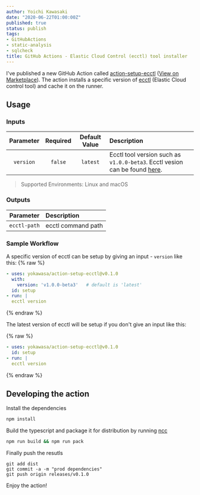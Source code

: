 ```yaml
---
author: Yoichi Kawasaki
date: "2020-06-22T01:00:00Z"
published: true
status: publish
tags:
- GitHubActions
- static-analysis
- sqlcheck
title: GitHub Actions - Elastic Cloud Control (ecctl) tool installer
---
```


I've published a new GitHub Action called [action-setup-ecctl](https://github.com/yokawasa/action-setup-ecctl) ([View on Marketplace](https://github.com/marketplace/actions/elastic-cloud-control-ecctl-tool-installer)). The action installs a specific version of [ecctl](https://github.com/elastic/ecctl) (Elastic Cloud control tool) and cache it on the runner.

## Usage

### Inputs

|Parameter|Required|Default Value|Description|
|:--:|:--:|:--:|:--|
|`version`|`false`|`latest`|Ecctl tool version such as `v1.0.0-beta3`. Ecctl vesion can be found [here](https://github.com/elastic/ecctl/releases).|

> Supported Environments: Linux and macOS

### Outputs

|Parameter|Description|
|:--:|:--|
|`ecctl-path`| ecctl command path |

### Sample Workflow

A specific version of ecctl can be setup by giving an input - `version` like this:
{% raw %}
```yaml
- uses: yokawasa/action-setup-ecctl@v0.1.0
  with:
    version: 'v1.0.0-beta3'   # default is 'latest'
  id: setup
- run: |
  ecctl version
```
{% endraw %}

The latest version of ecctl will be setup if you don't give an input like this:

{% raw %}
```yaml
- uses: yokawasa/action-setup-ecctl@v0.1.0
  id: setup
- run: |
  ecctl version
```
{% endraw %}

## Developing the action

Install the dependencies  
```bash
npm install
```

Build the typescript and package it for distribution by running [ncc](https://github.com/zeit/ncc)
```bash
npm run build && npm run pack
```

Finally push the resutls
```
git add dist
git commit -a -m "prod dependencies"
git push origin releases/v0.1.0
```

Enjoy the action!
